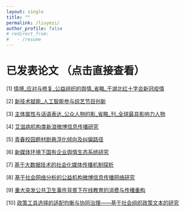```yaml
---
layout: single
title: ""
permalink: /liuyezi/
author_profile: false
# redirect_from:
#   - /resume
---
```


<!-- 
# 个人简历:
* [CV](http://zhengdaoli.github.io/files/liuyezi/ye_cv.pdf) -->




# 已发表论文 （点击直接查看）

[1] [情境_应对与修复_公益组织的舆情_省略_于湖北红十字会新冠疫情](http://zhengdaoli.github.io/files/liuyezi/publications/情境_应对与修复_公益组织的舆情_省略_于湖北红十字会新冠疫情.pdf)

[2] [新技术赋能_人工智能参与综艺节目创新](http://zhengdaoli.github.io/files/liuyezi/publications/新技术赋能_人工智能参与综艺节目创新.pdf)

[3] [主体属性与话语表达_公众人物的影_省略_刊_全球最具影响力人物](http://zhengdaoli.github.io/files/liuyezi/publications/主体属性与话语表达_公众人物的影_省略_刊_全球最具影响力人物.pdf)

[4] [艾滋病机构类新浪微博信息传播研究](http://zhengdaoli.github.io/files/liuyezi/publications/艾滋病机构类新浪微博信息传播研究.pdf)

[5] [青春校园题材剧悬浮化倾向及纠偏路径](http://zhengdaoli.github.io/files/liuyezi/publications/青春校园题材剧悬浮化倾向及纠偏路径.pdf)

[6] [新媒体环境下国有企业舆情生态系统研究](http://zhengdaoli.github.io/files/liuyezi/publications/新媒体环境下国有企业舆情生态系统研究.pdf)

[7] [基于大数据技术的社会化媒体传播机制探析](http://zhengdaoli.github.io/files/liuyezi/publications/基于大数据技术的社会化媒体传播机制探析.pdf)

[8] [基于社会网络分析的公益机构微博信息传播网络研究](http://zhengdaoli.github.io/files/liuyezi/publications/基于社会网络分析的公益机构微博信息传播网络研究.pdf)

[9] [重大突发公共卫生事件背景下在线教育的消费与传播重构](http://zhengdaoli.github.io/files/liuyezi/publications/重大突发公共卫生事件背景下在线教育的消费与传播重构.pdf)

[10] [政策工具选择的适配均衡与协同治理——基于社会组织政策文本的研究](http://zhengdaoli.github.io/files/liuyezi/publications/政策工具选择的适配均衡与协同治理——基于社会组织政策文本的研究.pdf)

